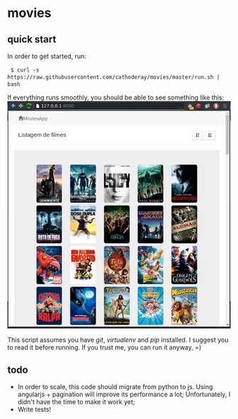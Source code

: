# movies


## quick start

In order to get started, run:
```shell
 $ curl -s https://raw.githubusercontent.com/cathoderay/movies/master/run.sh | bash
```
If everything runs smoothly, you should be able to see something like this:
![Screenshot](https://github.com/cathoderay/movies/blob/master/screenshots/home.jpg)


This script assumes you have *git*, *virtualenv* and *pip* installed. I suggest you to read it before running. If you trust me, you can run it anyway, =)

## todo
   * In order to scale, this code should migrate from python to js. Using angularjs + pagination will improve its performance a lot; Unfortunately, I didn't have the time to make it work yet;
   * Write tests!
